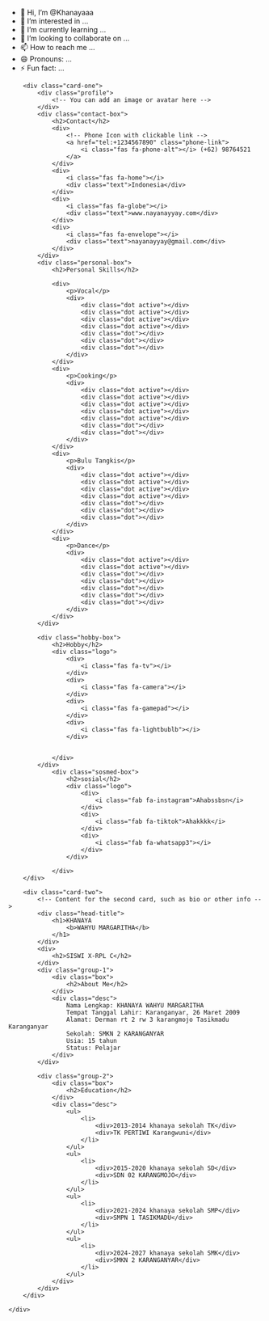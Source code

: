 - 👋 Hi, I’m @Khanayaaa
- 👀 I’m interested in ...
- 🌱 I’m currently learning ...
- 💞️ I’m looking to collaborate on ...
- 📫 How to reach me ...
- 😄 Pronouns: ...
- ⚡ Fun fact: ...

<!---
Khanayaaa/Khanayaaa is a ✨ special ✨ repository because its `README.md` (this file) appears on your GitHub profile.
You can click the Preview link to take a look at your changes.
--->

<!DOCTYPE html>
<html lang="en">

<head>
    <meta charset="UTF-8">
    <meta http-equiv="X-UA-Compatible" content="IE=edge">
    <meta name="viewport" content="width=device-width, initial-scale=1.0">
    <title>CV</title>
    <!-- Link to Font Awesome for Icons -->
    <link rel="stylesheet" href="https://cdnjs.cloudflare.com/ajax/libs/font-awesome/6.0.0-beta3/css/all.min.css">
    <!-- Link to your external CSS -->
    <link rel="stylesheet" href="styleeee.css">
</head>

<body>
    <div class="container">

        <div class="card-one">
            <div class="profile">
                <!-- You can add an image or avatar here -->
            </div>
            <div class="contact-box">
                <h2>Contact</h2>
                <div>
                    <!-- Phone Icon with clickable link -->
                    <a href="tel:+1234567890" class="phone-link">
                        <i class="fas fa-phone-alt"></i> (+62) 98764521
                    </a>
                </div>
                <div>
                    <i class="fas fa-home"></i>
                    <div class="text">Indonesia</div>
                </div>
                <div>
                    <i class="fas fa-globe"></i>
                    <div class="text">www.nayanayyay.com</div>
                </div>
                <div>
                    <i class="fas fa-envelope"></i>
                    <div class="text">nayanayyay@gmail.com</div>
                </div>
            </div>
            <div class="personal-box">
                <h2>Personal Skills</h2>

                <div>
                    <p>Vocal</p>
                    <div>
                        <div class="dot active"></div>
                        <div class="dot active"></div>
                        <div class="dot active"></div>
                        <div class="dot active"></div>
                        <div class="dot"></div>
                        <div class="dot"></div>
                        <div class="dot"></div>
                    </div>
                </div> 
                <div>
                    <p>Cooking</p>
                    <div>
                        <div class="dot active"></div>
                        <div class="dot active"></div>
                        <div class="dot active"></div>
                        <div class="dot active"></div>
                        <div class="dot active"></div>
                        <div class="dot"></div>
                        <div class="dot"></div>
                    </div>
                </div> 
                <div>
                    <p>Bulu Tangkis</p>
                    <div>
                        <div class="dot active"></div>
                        <div class="dot active"></div>
                        <div class="dot active"></div>
                        <div class="dot active"></div>
                        <div class="dot"></div>
                        <div class="dot"></div>
                        <div class="dot"></div>
                    </div>
                </div> 
                <div>
                    <p>Dance</p>
                    <div>
                        <div class="dot active"></div>
                        <div class="dot active"></div>
                        <div class="dot"></div>
                        <div class="dot"></div>
                        <div class="dot"></div>
                        <div class="dot"></div>
                        <div class="dot"></div>
                    </div>
                </div>     
            </div>

            <div class="hobby-box">
                <h2>Hobby</h2>
                <div class="logo">
                    <div>
                        <i class="fas fa-tv"></i>
                    </div>
                    <div>
                        <i class="fas fa-camera"></i>
                    </div>
                    <div>
                        <i class="fas fa-gamepad"></i>
                    </div>
                    <div>
                        <i class="fas fa-lightbublb"></i>
                    </div>
                

                </div>
            </div>
                <div class="sosmed-box">
                    <h2>sosial</h2>
                    <div class="logo">
                        <div>
                            <i class="fab fa-instagram">Ahabssbsn</i>
                        </div>
                        <div>
                            <i class="fab fa-tiktok">Ahakkkk</i>
                        </div>
                        <div>
                            <i class="fab fa-whatsapp3"></i>
                        </div>
                    </div>

                </div>
        </div>

        <div class="card-two">
            <!-- Content for the second card, such as bio or other info -->
            <div class="head-title">
                <h1>KHANAYA
                    <b>WAHYU MARGARITHA</b>
                </h1>
            </div>
            <div>
                <h2>SISWI X-RPL C</h2>
            </div>
            <div class="group-1">
                <div class="box">
                    <h2>About Me</h2>
                </div>
                <div class="desc">
                    Nama Lengkap: KHANAYA WAHYU MARGARITHA
                    Tempat Tanggal Lahir: Karanganyar, 26 Maret 2009
                    Alamat: Derman rt 2 rw 3 karangmojo Tasikmadu Karanganyar
                    Sekolah: SMKN 2 KARANGANYAR
                    Usia: 15 tahun
                    Status: Pelajar
                </div>
            </div>

            <div class="group-2">
                <div class="box">
                    <h2>Education</h2>
                </div>
                <div class="desc">
                    <ul>
                        <li>
                            <div>2013-2014 khanaya sekolah TK</div>
                            <div>TK PERTIWI Karangwuni</div>
                        </li>
                    </ul>
                    <ul>
                        <li>
                            <div>2015-2020 khanaya sekolah SD</div>
                            <div>SDN 02 KARANGMOJO</div>
                        </li>
                    </ul>
                    <ul>
                        <li>
                            <div>2021-2024 khanaya sekolah SMP</div>
                            <div>SMPN 1 TASIKMADU</div>
                        </li>
                    </ul>
                    <ul>
                        <li>
                            <div>2024-2027 khanaya sekolah SMK</div>
                            <div>SMKN 2 KARANGANYAR</div>
                        </li>
                    </ul>
                </div>
            </div>
        </div>

    </div>
</body>

</html>
